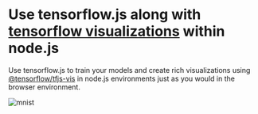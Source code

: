 # Use tensorflow.js along with [tensorflow visualizations](https://www.npmjs.com/package/@tensorflow/tfjs-vis) within node.js

Use tensorflow.js to train your models and create rich visualizations using [@tensorflow/tfjs-vis](https://www.npmjs.com/package/@tensorflow/tfjs-vis) in node.js environments just as you would in the browser environment.

![mnist](https://raw.githubusercontent.com/DonJayamanne/typescript-notebook/main/resources/docs/tensorflow/mnist.png)
